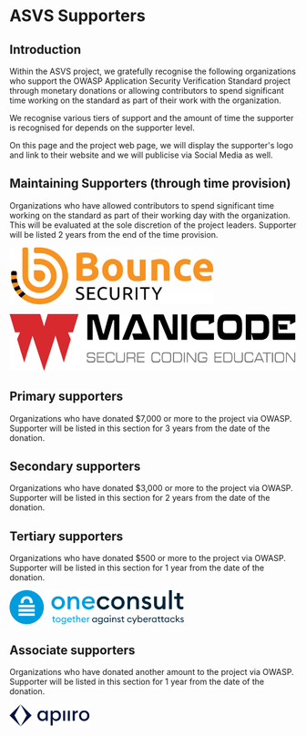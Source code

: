 # ASVS Supporters

## Introduction

Within the ASVS project, we gratefully recognise the following organizations who support the OWASP Application Security Verification Standard project through monetary donations or allowing contributors to spend significant time working on the standard as part of their work with the organization.

We recognise various tiers of support and the amount of time the supporter is recognised for depends on the supporter level.

On this page and the project web page, we will display the supporter's logo and link to their website and we will publicise via Social Media as well.

## Maintaining Supporters (through time provision)

Organizations who have allowed contributors to spend significant time working on the standard as part of their working day with the organization. This will be evaluated at the sole discretion of the project leaders. Supporter will be listed 2 years from the end of the time provision.

[<img src="./images/bounce.svg" height=100>](https://www.bouncesecurity.com)

[<img src="./images/manicode.svg" height=100>](https://www.manicode.com)

## Primary supporters

Organizations who have donated $7,000 or more to the project via OWASP. Supporter will be listed in this section for 3 years from the date of the donation.

## Secondary supporters

Organizations who have donated $3,000 or more to the project via OWASP. Supporter will be listed in this section for 2 years from the date of the donation.

## Tertiary supporters

Organizations who have donated $500 or more to the project via OWASP. Supporter will be listed in this section for 1 year from the date of the donation.

[<img src="./images/oneconsult.svg" height=60>](https://www.oneconsult.com)

## Associate supporters 

Organizations who have donated another amount to the project via OWASP. Supporter will be listed in this section for 1 year from the date of the donation.

[<img src="./images/apiiro.svg" height=40>](https://apiiro.com/)
